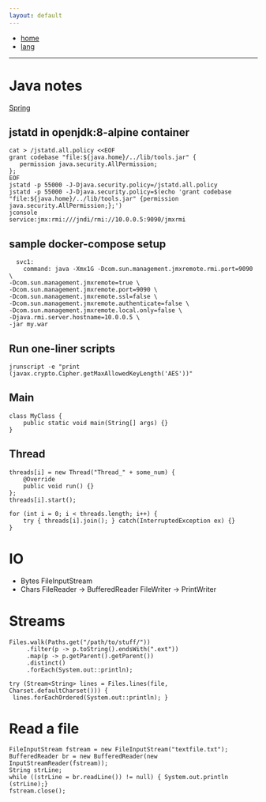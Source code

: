 ```yaml
---
layout: default
---
```

- [home](/index.md)
- [lang](/lang.md)

---
# Java notes

[Spring](/lang-java-spring.md)

## jstatd in openjdk:8-alpine container
```
cat > /jstatd.all.policy <<EOF
grant codebase "file:${java.home}/../lib/tools.jar" {
   permission java.security.AllPermission;
};
EOF
jstatd -p 55000 -J-Djava.security.policy=/jstatd.all.policy
jstatd -p 55000 -J-Djava.security.policy=$(echo 'grant codebase "file:${java.home}/../lib/tools.jar" {permission java.security.AllPermission;};')
jconsole
service:jmx:rmi:///jndi/rmi://10.0.0.5:9090/jmxrmi
```

## sample docker-compose setup
```
  svc1:
    command: java -Xmx1G -Dcom.sun.management.jmxremote.rmi.port=9090 \
-Dcom.sun.management.jmxremote=true \
-Dcom.sun.management.jmxremote.port=9090 \
-Dcom.sun.management.jmxremote.ssl=false \
-Dcom.sun.management.jmxremote.authenticate=false \
-Dcom.sun.management.jmxremote.local.only=false \
-Djava.rmi.server.hostname=10.0.0.5 \
-jar my.war
```

## Run one-liner scripts
```
jrunscript -e "print (javax.crypto.Cipher.getMaxAllowedKeyLength('AES'))"
```

## Main
```
class MyClass {
	public static void main(String[] args) {}
}
```

## Thread
```
threads[i] = new Thread("Thread_" + some_num) {
    @Override
    public void run() {}
};
threads[i].start();

for (int i = 0; i < threads.length; i++) {
    try { threads[i].join(); } catch(InterruptedException ex) {}
}
```

# IO
- Bytes FileInputStream
- Chars FileReader -> BufferedReader
        FileWriter -> PrintWriter


# Streams
```
Files.walk(Paths.get("/path/to/stuff/"))
     .filter(p -> p.toString().endsWith(".ext"))
     .map(p -> p.getParent().getParent())
     .distinct()
     .forEach(System.out::println);

try (Stream<String> lines = Files.lines(file, Charset.defaultCharset())) { 
 lines.forEachOrdered(System.out::println); }
```


# Read a file
```
FileInputStream fstream = new FileInputStream("textfile.txt");
BufferedReader br = new BufferedReader(new InputStreamReader(fstream));
String strLine;
while ((strLine = br.readLine()) != null) { System.out.println (strLine);}
fstream.close();
```
